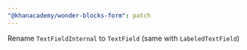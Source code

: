 ```yaml
---
"@khanacademy/wonder-blocks-form": patch
---
```


Rename `TextFieldInternal` to `TextField` (same with `LabeledTextField`)

